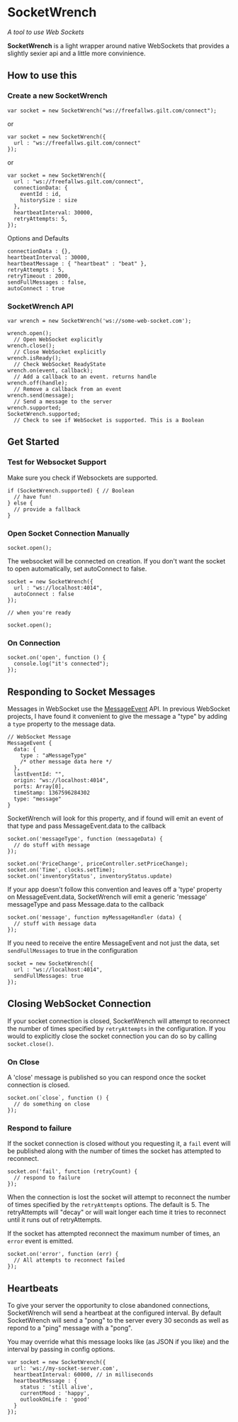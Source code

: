 # SocketWrench

*A tool to use Web Sockets*

**SocketWrench** is a light wrapper around native WebSockets that provides a slightly sexier api and a little more convinience.

## How to use this

### Create a new SocketWrench

    var socket = new SocketWrench("ws://freefallws.gilt.com/connect");

or

    var socket = new SocketWrench({
      url : "ws://freefallws.gilt.com/connect"
    });

or

    var socket = new SocketWrench({
      url : "ws://freefallws.gilt.com/connect",
      connectionData: {
        eventId : id,
        historySize : size
      },
      heartbeatInterval: 30000,
      retryAttempts: 5,
    });


Options and Defaults

    connectionData : {},
    heartbeatInterval : 30000,
    heartbeatMessage : { "heartbeat" : "beat" },
    retryAttempts : 5,
    retryTimeout : 2000,
    sendFullMessages : false,
    autoConnect : true

### SocketWrench API

    var wrench = new SocketWrench('ws://some-web-socket.com');

    wrench.open();
      // Open WebSocket explicitly
    wrench.close();
      // Close WebSocket explicitly
    wrench.isReady();
      // Check WebSocket ReadyState
    wrench.on(event, callback);
      // Add a callback to an event. returns handle
    wrench.off(handle);
      // Remove a callback from an event
    wrench.send(message);
      // Send a message to the server
    wrench.supported;
    SocketWrench.supported;
      // Check to see if WebSocket is supported. This is a Boolean

## Get Started

### Test for Websocket Support

Make sure you check if Websockets are supported.

    if (SocketWrench.supported) { // Boolean
      // have fun!
    } else {
      // provide a fallback
    }

### Open Socket Connection Manually

    socket.open();

The websocket will be connected on creation. If you don't want the socket to open automatically, set autoConnect to false.

    socket = new SocketWrench({
      url : "ws://localhost:4014",
      autoConnect : false
    });

    // when you're ready

    socket.open();

### On Connection

    socket.on('open', function () {
      console.log("it's connected");
    });

## Responding to Socket Messages

Messages in WebSocket use the [MessageEvent](http://www.w3.org/TR/2008/WD-html5-20080610/comms.html#messageevent) API. In previous WebSocket projects, I have found it convenient to give the message a "type" by adding a `type` property to the message data.

    // WebSocket Message
    MessageEvent {
      data: {
        type : "aMessageType"
        /* other message data here */
      },
      lastEventId: "",
      origin: "ws://localhost:4014",
      ports: Array[0],
      timeStamp: 1367596284302
      type: "message"
    }

SocketWrench will look for this property, and if found will emit an event of that type and pass MessageEvent.data to the callback

    socket.on('messageType', function (messageData) {
      // do stuff with message
    });

    socket.on('PriceChange', priceController.setPriceChange);
    socket.on('Time', clocks.setTime);
    socket.on('inventoryStatus', inventoryStatus.update)

If your app doesn't follow this convention and leaves off
a 'type' property on MessageEvent.data, SocketWrench will emit
a generic 'message' messageType and pass Message.data to the callback

    socket.on('message', function myMessageHandler (data) {
      // stuff with message data
    });

If you need to receive the entire MessageEvent and not just the data, set `sendFullMessages` to true in the configuration

    socket = new SocketWrench({
      url : "ws://localhost:4014",
      sendFullMessages: true
    });

## Closing WebSocket Connection

If your socket connection is closed, SocketWrench will attempt to reconnect the number of times specified by `retryAttempts` in the configuration. If you would to explicitly close the socket connection you can do so by calling `socket.close()`.

### On Close

A 'close' message is published so you can respond once the socket
connection is closed.

    socket.on(`close`, function () {
      // do something on close
    });

### Respond to failure

If the socket connection is closed without you requesting it, a `fail`
event will be published along with the number of times the socket has
attempted to reconnect.

    socket.on('fail', function (retryCount) {
      // respond to failure
    });

When the connection is lost the socket will attempt to reconnect the
number of times specified by the `retryAttempts` options. The default is 5. The retryAttempts will "decay" or will wait longer each time it tries to reconnect until it runs out of retryAttempts.

If the socket has attempted reconnect the maximum number of times, an
`error` event is emitted.

    socket.on('error', function (err) {
      // All attempts to reconnect failed
    });

## Heartbeats

To give your server the opportunity to close abandoned connections, SocketWrench will send a heartbeat at the configured interval. By default SocketWrench will send a "pong" to the server every 30 seconds as well as repond to a "ping" message with a "pong".

You may override what this message looks like (as JSON if you like) and the interval by passing in config options.

    var socket = new SocketWrench({
      url: 'ws://my-socket-server.com',
      heartbeatInterval: 60000, // in milliseconds
      heartbeatMessage : {
        status : 'still alive',
        currentMood : 'happy',
        outlookOnLife : 'good'
      }
    });